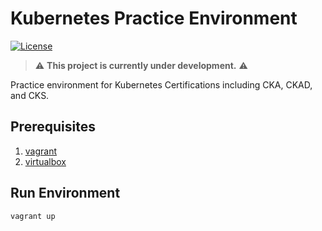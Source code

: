 # Kubernetes Practice Environment

[![License](https://img.shields.io/badge/License-MIT-blue.svg)](https://github.com/zaidsasa/kubernetes-practice-environment/blob/main/LICENSE)

> :warning: **This project is currently under development.** :warning:

Practice environment for Kubernetes Certifications including CKA, CKAD, and CKS.

## Prerequisites

1. [vagrant]
2. [virtualbox]

[vagrant]: https://developer.hashicorp.com/vagrant/install
[virtualbox]: https://www.virtualbox.org/wiki/Downloads

## Run Environment

```
vagrant up
```
